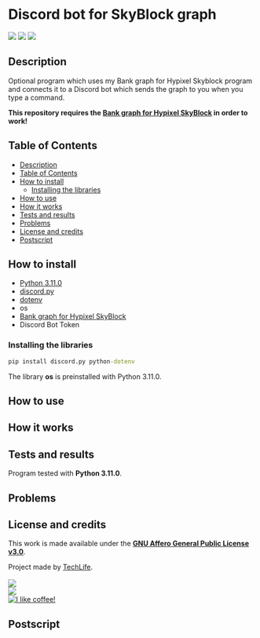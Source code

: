 # Discord bot for SkyBlock graph
<a href="https://www.python.org/downloads/release/python-3110/"><img src="https://img.shields.io/badge/python-3.11.0-success?style=for-the-badge&logo=python&logoColor=white"></img></a>
<img src="https://img.shields.io/badge/Last%20update-15.11.2022-blue?style=for-the-badge"></img>
<a href="https://www.gnu.org/licenses/gpl-3.0.html"><img src="https://img.shields.io/badge/license-GNU%20GPLv3-important?style=for-the-badge"></img></a> <!-- Shield that shows the license of the program -->



## Description

Optional program which uses my Bank graph for Hypixel Skyblock program and connects it to a Discord bot which sends the graph to you when you type a command.

**This repository requires the <a href="https://github.com/TachLaif/Bank-graph-for-Hypixel-Skyblock">Bank graph for Hypixel SkyBlock</a> in order to work!** 


## Table of Contents
- <a href="#description">Description</a>
- <a href="#table-of-contents">Table of Contents</a>
- <a href="#how-to-install">How to install</a>
  - <a href="#installing-the-libraries">Installing the libraries</a>
- <a href="#how-to-use">How to use</a>
- <a href="#how-it-works">How it works</a>
- <a href="#tests-and-results">Tests and results</a>
- <a href="#problems">Problems</a> <!-- OPTIONAL -->
- <a href="#license-and-credits">License and credits</a>
- <a href="#postscript">Postscript</a> <!-- OPTIONAL -->

## How to install
- <a href="https://www.python.org/downloads/release/python-3110/">Python 3.11.0</a>
- <a href="https://pypi.org/project/discord.py/">discord.py</a>
- <a href="https://pypi.org/project/python-dotenv/">dotenv</a>
- os
- <a href="https://github.com/TachLaif/Bank-graph-for-Hypixel-Skyblock">Bank graph for Hypixel SkyBlock</a>
- Discord Bot Token

### Installing the libraries

```cmd
pip install discord.py python-dotenv
```

The library __os__ is preinstalled with Python 3.11.0.
<!-- First a list of all the requirements to run the program 
If necessary use ### Headlines for subcategories
Detailed description of how to install the specific requirements and everything the user has to consider for the program to run properly
-->


## How to use

<!-- Everything that has to be done in order for the program to work properly, changes the user can make to customize the result and things the user has to pay attention to, to ensure that the program runs without errors -->

## How it works

<!-- Detailed description of how the program works and maybe the thought process that went into creating it -->

## Tests and results 

Program tested with **Python 3.11.0**.

## Problems 
<!-- OPTIONAL -->

<!-- Some known or to be expected problems, for example because the program is only a proof of concept -->

## License and credits

This work is made available under the <a href="https://github.com/TachLaif/Discord-bot-for-SkyBlock-graph/blob/main/LICENSE">**GNU Affero General Public License v3.0**</a>.

Project made by <a href="https://github.com/TachLaif">TechLife</a>.
<br><br><a href="https://discord.com"><img src="https://img.shields.io/badge/TechLife-4447-informational?style=for-the-badge&logo=discord&logoColor=white"></a><br><a href="https://twitter.com/_Tech4Life_"><img src="https://img.shields.io/badge/Twitter-@__Tech4Life__-informational?style=for-the-badge&logo=twitter&logoColor=white"></a><br><a href="https://www.buymeacoffee.com/TechLife"><img src="https://img.shields.io/badge/Buy%20me%20a-coffee-red?style=for-the-badge&logo=buymeacoffee&logoColor=white" title="I like coffee!"></a>

## Postscript
<!-- OPTIONAL -->

<!-- Sources and Explanations 
[^1]: www.google.com
[^2]: Because of...
-->


